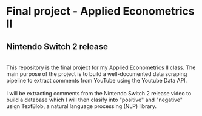 # Final project - Applied Econometrics II
## Nintendo Switch 2 release
\
This repository is the final project for my Applied Econometrics II class.
The main purpose of the project is to build a well-documented data scraping pipeline to extract comments from YouTube using the Youtube Data API. 
\
\
I will be extracting comments from the Nintendo Switch 2 release video to build a database which I will then clasify into "positive" and "negative" usign TextBlob, a natural language processing (NLP) library.

